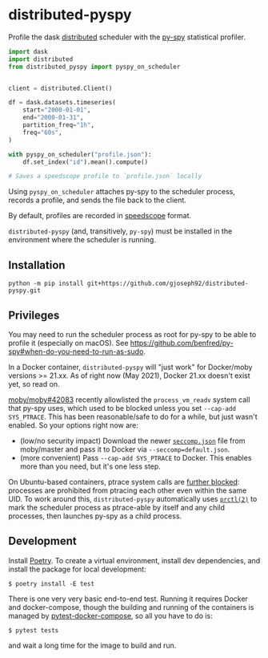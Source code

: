 # distributed-pyspy

Profile the dask [distributed](https://github.com/dask/distributed) scheduler with the [py-spy](https://github.com/benfred/py-spy) statistical profiler.

```python
import dask
import distributed
from distributed_pyspy import pyspy_on_scheduler


client = distributed.Client()

df = dask.datasets.timeseries(
    start="2000-01-01",
    end="2000-01-31",
    partition_freq="1h",
    freq="60s",
)

with pyspy_on_scheduler("profile.json"):
    df.set_index("id").mean().compute()

# Saves a speedscope profile to `profile.json` locally
```

Using `pyspy_on_scheduler` attaches py-spy to the scheduler process, records a profile, and sends the file back to the client.

By default, profiles are recorded in [speedscope](https://www.speedscope.app/) format.

`distributed-pyspy` (and, transitively, `py-spy`) must be installed in the environment where the scheduler is running.

## Installation

```
python -m pip install git+https://github.com/gjoseph92/distributed-pyspy.git
```

## Privileges

You may need to run the scheduler process as root for py-spy to be able to profile it (especially on macOS). See https://github.com/benfred/py-spy#when-do-you-need-to-run-as-sudo.

In a Docker container, `distributed-pyspy` will "just work" for Docker/moby versions >= 21.xx. As of right now (May 2021), Docker 21.xx doesn't exist yet, so read on.

[moby/moby#42083](https://github.com/moby/moby/pull/42083/files) recently allowlisted the `process_vm_readv` system call that py-spy uses, which used to be blocked unless you set `--cap-add SYS_PTRACE`. This has been reasonable/safe to do for a while, but just wasn't enabled. So your options right now are:
* (low/no security impact) Download the newer [`seccomp.json`](https://github.com/clubby789/moby/blob/d39b075302c27f77b2de413697a5aacb034d8286/profiles/seccomp/default.json) file from moby/master and pass it to Docker via `--seccomp=default.json`.
* (more convenient) Pass `--cap-add SYS_PTRACE` to Docker. This enables more than you need, but it's one less step.

On Ubuntu-based containers, ptrace system calls are [further blocked](https://www.kernel.org/doc/Documentation/admin-guide/LSM/Yama.rst): processes are prohibited from ptracing each other even within the same UID. To work around this, `distributed-pyspy` automatically uses [`prctl(2)`](https://man7.org/linux/man-pages/man2/prctl.2.html) to mark the scheduler process as ptrace-able by itself and any child processes, then launches py-spy as a child process.

## Development

Install [Poetry](https://python-poetry.org/docs/#installation). To create a virtual environment, install dev dependencies, and install the package for local development:

```
$ poetry install -E test
```

There is one very very basic end-to-end test. Running it requires Docker and docker-compose, though the building and running of the containers is managed by [pytest-docker-compose](https://github.com/pytest-docker-compose/pytest-docker-compose), so all you have to do is:

```
$ pytest tests
```
and wait a long time for the image to build and run.
